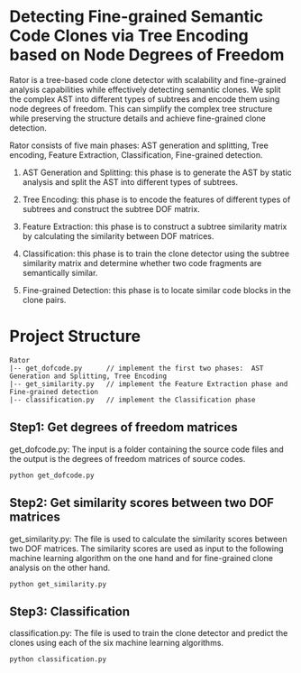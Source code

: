 # Detecting Fine-grained Semantic Code Clones via Tree Encoding based on Node Degrees of Freedom
Rator is a tree-based code clone detector with scalability and fine-grained analysis capabilities while effectively detecting semantic clones. We split the complex AST into different types of subtrees and encode them using node degrees of freedom. This can simplify the complex tree structure while preserving the structure details and achieve fine-grained clone detection.

Rator consists of five main phases: AST generation and splitting, Tree encoding, Feature Extraction, Classification, Fine-grained detection.

1. AST Generation and Splitting: this phase is to generate the AST by static analysis and split the AST into different types of subtrees.

2. Tree Encoding: this phase is to encode the features of different types of subtrees and construct the subtree DOF matrix. 

3. Feature Extraction: this phase is to construct a subtree similarity matrix by calculating the similarity between DOF matrices.

4. Classification: this phase is to train the clone detector using the subtree similarity matrix and determine whether two code fragments are semantically similar.

5. Fine-grained Detection: this phase is to locate similar code blocks in the clone pairs.

# Project Structure
```
Rator 
|-- get_dofcode.py     	// implement the first two phases:  AST Generation and Splitting, Tree Encoding
|-- get_similarity.py   // implement the Feature Extraction phase and Fine-grained detection
|-- classification.py   // implement the Classification phase  
```
## Step1: Get degrees of freedom matrices
get_dofcode.py: The input is a folder containing the source code files and the output is the degrees of freedom matrices of source codes.
```
python get_dofcode.py
```
## Step2: Get similarity scores between two DOF matrices
get_similarity.py: The file is used to calculate the similarity scores between two DOF matrices. The similarity scores are used as input to the following machine learning algorithm on the one hand and for fine-grained clone analysis on the other hand.
```
python get_similarity.py
```
## Step3: Classification
classification.py: The file is used to train the clone detector and predict the clones using each of the six machine learning algorithms.
```
python classification.py
```

